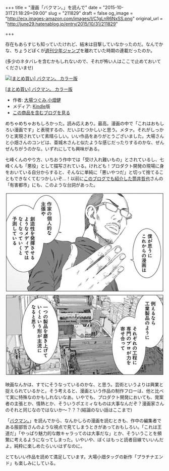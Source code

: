 +++
title = "漫画「バクマン。」を読んで"
date = "2015-10-31T21:18:29+09:00"
slug = "211829"
draft = false
og_image = "http://ecx.images-amazon.com/images/I/C1gLnR6NxSS.png"
original_url = "http://june29.hatenablog.jp/entry/2015/10/31/211829"

+++

<p>存在もあらすじも知っていたけれど、結末は目撃していなかったのだ。なんでかな、ちょうどぼくが<a class="keyword" href="http://d.hatena.ne.jp/keyword/%BD%B5%B4%A9%BE%AF%C7%AF%A5%B8%A5%E3%A5%F3%A5%D7">週刊少年ジャンプ</a>を離れていた時期の連載だったのか。</p>

<p>(多少のネタバレを含むかもしれないので、それが怖い人はここで止めておいてくださいませ)</p>

<p></p>
<div class="hatena-asin-detail">
<a href="http://www.amazon.co.jp/exec/obidos/ASIN/B011QHLU36/cameralady-22/"><img src="http://ecx.images-amazon.com/images/I/C1gLnR6NxSS._SL160_.png" class="hatena-asin-detail-image" alt="[まとめ買い] バクマン。 カラー版" title="[まとめ買い] バクマン。 カラー版"></a><div class="hatena-asin-detail-info">
<p class="hatena-asin-detail-title"><a href="http://www.amazon.co.jp/exec/obidos/ASIN/B011QHLU36/cameralady-22/">[まとめ買い] バクマン。 カラー版</a></p>
<ul>
<li>
<span class="hatena-asin-detail-label">作者:</span> <a class="keyword" href="http://d.hatena.ne.jp/keyword/%C2%E7%BE%EC%A4%C4%A4%B0%A4%DF">大場つぐみ</a>,<a class="keyword" href="http://d.hatena.ne.jp/keyword/%BE%AE%C8%AA%B7%F2">小畑健</a>
</li>
<li>
<span class="hatena-asin-detail-label">メディア:</span> <a class="keyword" href="http://d.hatena.ne.jp/keyword/Kindle">Kindle</a>版</li>
<li><a href="http://d.hatena.ne.jp/asin/B011QHLU36/cameralady-22" target="_blank">この商品を含むブログを見る</a></li>
</ul>
</div>
<div class="hatena-asin-detail-foot"></div>
</div>

<p>めちゃめちゃおもしろかった。読み応えあり。最高。漫画の中で「これはおもしろい漫画です」と表現するの、だいぶむつかしいと思う。メタァ。それがしっかりと実現されていて素晴らしい。いい作品をありがとうございました。大場さんと小畑さんのコンビは、亜城木さんと似たような感じだったりするのかな、ぜんぜんちがうのかな。いずれにしても興味がある。</p>

<p>七峰くんのやり方、いちおう作中では「受け入れ難いもの」とされているし、七峰くんも「悪役」として描写されている。けれども！プロダクト開発の現場に身をおいている自分からすると、そんなに単純に「悪いやつだ」と切って捨てることもできなくてむつかしいぞ…！以前に<a href="http://june29.hatenablog.jp/entry/2015/08/17/234859" title="予告犯 1 (ヤングジャンプコミックスDIGITAL)作者: 筒井哲也出版社/メーカー: 集英社発売日: 2013/03/25メディア: Kindle版この商品を含むブログを見る たしか去年に「予告犯」に出会って、これおもしろいな〜と思いながら読んだ。映画は観るタイミングを逃してしまったので、家でも観られるようになった…">このブログでも紹介した</a><a class="keyword" href="http://d.hatena.ne.jp/keyword/%C5%FB%B0%E6%C5%AF%CC%E9">筒井哲也</a>さんの「有害都市」にも、このような台詞があった。</p>

<p><span itemscope itemtype="http://schema.org/Photograph"><img src="/post/2015/10/31/211829-20151031211103.png" alt="f:id:june29:20151031211103p:plain" title="f:id:june29:20151031211103p:plain" class="hatena-fotolife" itemprop="image"></span></p>

<p>映画なんかは、すでにそうなっているのかな、と思う。芸術というよりは興業と捉えられているかと。そう考えると、漫画という作品の制作フローは、他と比べて実に特殊なのかもしれないなあ。いやでも、プロダクト開発においても、発案者の主張とか、情熱とか、そういうポエミィなものは大事なんだぞ？漫画家さんのそれと同じなのではないか〜？？？(結論のない話はここまで)</p>

<p>「<a class="keyword" href="http://d.hatena.ne.jp/keyword/%A5%D0%A5%AF%A5%DE%A5%F3%A1%A3">バクマン。</a>」を読んでから、なんかしらの漫画を読むときも、作中の編集者である服部哲さんのような視点で見てしまうときがあっておもしろい。「これは王道だ」「やっぱり魅力的な敵キャラってのは大事だな」とか、そういうことを頻繁に考えるようになってしまった。いやいや、ぼくはもっと読者目線でいいんだよ。純粋に楽しめたらいいはずなのに。</p>

<p>とてもいい作品を読めて満足しています。大場小畑タッグの新作「プラチナエンド」も楽しみにしている。</p>
